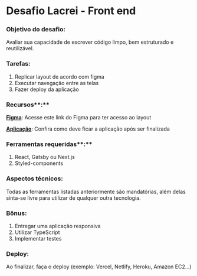 # Desafio Lacrei - Front end

### **Objetivo do desafio:**

Avaliar sua capacidade de escrever código limpo, bem estruturado e reutilizável. 

### Tarefas:

1. Replicar layout de acordo com figma
2. Executar navegação entre as telas
3. Fazer deploy da aplicação

### Recursos**:**

[**Figma**](https://www.figma.com/file/CItS5uEtcS33N4BNMxVdzS/Desafio?t=iFLiim2oOQ9w6Nl0-1): Acesse este link do Figma para ter acesso ao layout 

[**Aplicação**](https://desafio-lacrei-five.vercel.app): Confira como deve ficar a aplicação após ser finalizada

### Ferramentas requeridas**:**

1. React, Gatsby ou Next.js
2. Styled-components

### ****Aspectos técnicos:****

Todas as ferramentas listadas anteriormente são mandatórias, além delas sinta-se livre para utilizar de qualquer outra tecnologia.

### Bônus:

1. Entregar uma aplicação responsiva
2. Utilizar TypeScript
3. Implementar testes

### Deploy:

Ao finalizar, faça o deploy (exemplo: Vercel, Netlify, Heroku, Amazon EC2…)
